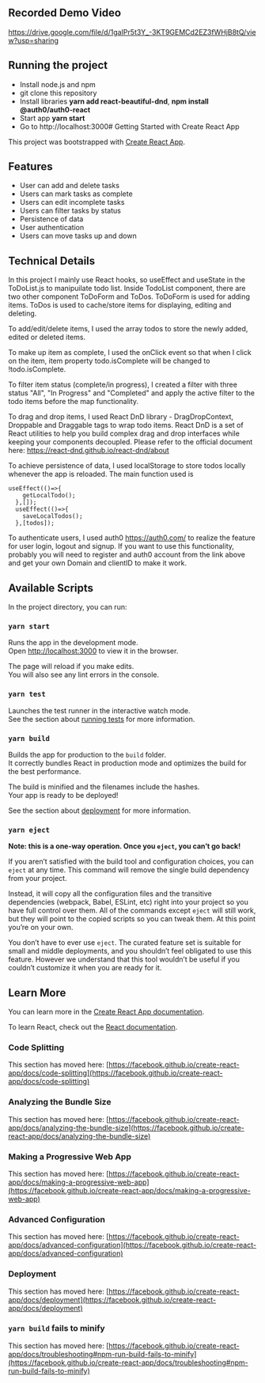 ## Recorded Demo Video
https://drive.google.com/file/d/1gaIPr5t3Y_-3KT9GEMCd2EZ3fWHjB8tQ/view?usp=sharing
## Running the project
 - Install node.js and npm
 - git clone this repository
 - Install libraries  **yarn add react-beautiful-dnd**, **npm install @auth0/auth0-react**
 - Start app **yarn start**
 - Go to http://localhost:3000# Getting Started with Create React App

This project was bootstrapped with [Create React App](https://github.com/facebook/create-react-app).

## Features
- User can add and delete tasks
- Users can mark tasks as complete
- Users can edit incomplete tasks
- Users can filter tasks by status
- Persistence of data
- User authentication
- Users can move tasks up and down

## Technical Details
In this project I mainly use React hooks, so useEffect and useState in the ToDoList.js to manipuilate todo list. Inside TodoList component, there are two other component ToDoForm and ToDos. ToDoForm is used for adding items. ToDos is used to cache/store items for displaying, editing and deleting.

To add/edit/delete items, I used the array todos to store the newly added, edited or deleted items.

To make up item as complete, I used the onClick event so that when I click on the item, item property todo.isComplete will be changed to !todo.isComplete.

To filter item status (complete/in progress), I created a filter with three status "All", "In Progress" and "Completed" and apply the active filter to the todo items before the map functionality.

To drag and drop items, I used React DnD library - DragDropContext, Droppable and Draggable tags to wrap todo items. React DnD is a set of React utilities to help you build complex drag and drop interfaces while keeping your components decoupled. Please refer to the official document here: https://react-dnd.github.io/react-dnd/about

To achieve persistence of data, I used localStorage to store todos locally whenever the app is reloaded. The main function used is 
```
useEffect(()=>{
    getLocalTodo();
  },[]);
  useEffect(()=>{
    saveLocalTodos();
  },[todos]);
```

To authenticate users, I used auth0 https://auth0.com/ to realize the feature for user login, logout and signup. If you want to use this functionality, probably you will need to register and auth0 account from the link above and get your own Domain and clientID to make it work.
## Available Scripts

In the project directory, you can run:

### `yarn start`

Runs the app in the development mode.\
Open [http://localhost:3000](http://localhost:3000) to view it in the browser.

The page will reload if you make edits.\
You will also see any lint errors in the console.

### `yarn test`

Launches the test runner in the interactive watch mode.\
See the section about [running tests](https://facebook.github.io/create-react-app/docs/running-tests) for more information.

### `yarn build`

Builds the app for production to the `build` folder.\
It correctly bundles React in production mode and optimizes the build for the best performance.

The build is minified and the filenames include the hashes.\
Your app is ready to be deployed!

See the section about [deployment](https://facebook.github.io/create-react-app/docs/deployment) for more information.

### `yarn eject`

**Note: this is a one-way operation. Once you `eject`, you can’t go back!**

If you aren’t satisfied with the build tool and configuration choices, you can `eject` at any time. This command will remove the single build dependency from your project.

Instead, it will copy all the configuration files and the transitive dependencies (webpack, Babel, ESLint, etc) right into your project so you have full control over them. All of the commands except `eject` will still work, but they will point to the copied scripts so you can tweak them. At this point you’re on your own.

You don’t have to ever use `eject`. The curated feature set is suitable for small and middle deployments, and you shouldn’t feel obligated to use this feature. However we understand that this tool wouldn’t be useful if you couldn’t customize it when you are ready for it.

## Learn More

You can learn more in the [Create React App documentation](https://facebook.github.io/create-react-app/docs/getting-started).

To learn React, check out the [React documentation](https://reactjs.org/).

### Code Splitting

This section has moved here: [https://facebook.github.io/create-react-app/docs/code-splitting](https://facebook.github.io/create-react-app/docs/code-splitting)

### Analyzing the Bundle Size

This section has moved here: [https://facebook.github.io/create-react-app/docs/analyzing-the-bundle-size](https://facebook.github.io/create-react-app/docs/analyzing-the-bundle-size)

### Making a Progressive Web App

This section has moved here: [https://facebook.github.io/create-react-app/docs/making-a-progressive-web-app](https://facebook.github.io/create-react-app/docs/making-a-progressive-web-app)

### Advanced Configuration

This section has moved here: [https://facebook.github.io/create-react-app/docs/advanced-configuration](https://facebook.github.io/create-react-app/docs/advanced-configuration)

### Deployment

This section has moved here: [https://facebook.github.io/create-react-app/docs/deployment](https://facebook.github.io/create-react-app/docs/deployment)

### `yarn build` fails to minify

This section has moved here: [https://facebook.github.io/create-react-app/docs/troubleshooting#npm-run-build-fails-to-minify](https://facebook.github.io/create-react-app/docs/troubleshooting#npm-run-build-fails-to-minify)
